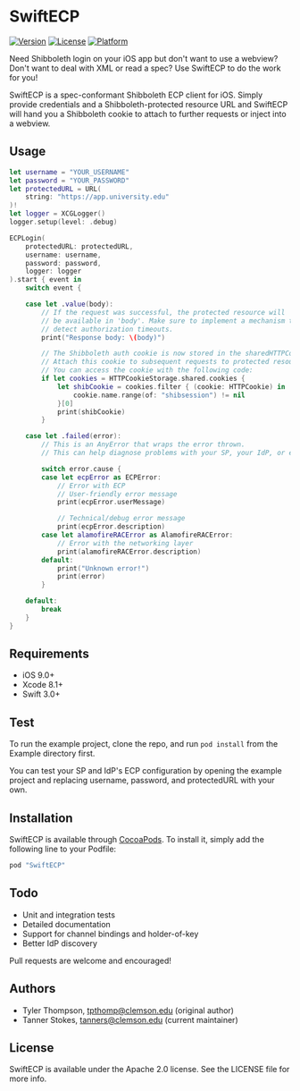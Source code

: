 # SwiftECP

[![Version](https://img.shields.io/cocoapods/v/SwiftECP.svg?style=flat)](http://cocoapods.org/pods/SwiftECP)
[![License](https://img.shields.io/cocoapods/l/SwiftECP.svg?style=flat)](http://cocoapods.org/pods/SwiftECP)
[![Platform](https://img.shields.io/cocoapods/p/SwiftECP.svg?style=flat)](http://cocoapods.org/pods/SwiftECP)

Need Shibboleth login on your iOS app but don't want to use a webview? Don't want to deal with XML or read a spec? Use SwiftECP to do the work for you!

SwiftECP is a spec-conformant Shibboleth ECP client for iOS. Simply provide credentials and a Shibboleth-protected resource URL and SwiftECP will hand you a Shibboleth cookie to attach to further requests or inject into a webview.

## Usage

```swift
let username = "YOUR_USERNAME"
let password = "YOUR_PASSWORD"
let protectedURL = URL(
    string: "https://app.university.edu"
)!
let logger = XCGLogger()
logger.setup(level: .debug)

ECPLogin(
    protectedURL: protectedURL,
    username: username,
    password: password,
    logger: logger
).start { event in
    switch event {

    case let .value(body):
        // If the request was successful, the protected resource will
        // be available in 'body'. Make sure to implement a mechanism to
        // detect authorization timeouts.
        print("Response body: \(body)")

        // The Shibboleth auth cookie is now stored in the sharedHTTPCookieStorage.
        // Attach this cookie to subsequent requests to protected resources.
        // You can access the cookie with the following code:
        if let cookies = HTTPCookieStorage.shared.cookies {
            let shibCookie = cookies.filter { (cookie: HTTPCookie) in
                cookie.name.range(of: "shibsession") != nil
            }[0]
            print(shibCookie)
        }

    case let .failed(error):
        // This is an AnyError that wraps the error thrown.
        // This can help diagnose problems with your SP, your IdP, or even this library :)

        switch error.cause {
        case let ecpError as ECPError:
            // Error with ECP
            // User-friendly error message
            print(ecpError.userMessage)

            // Technical/debug error message
            print(ecpError.description)
        case let alamofireRACError as AlamofireRACError:
            // Error with the networking layer
            print(alamofireRACError.description)
        default:
            print("Unknown error!")
            print(error)
        }

    default:
        break
    }
}
```

## Requirements

- iOS 9.0+ 
- Xcode 8.1+
- Swift 3.0+

## Test

To run the example project, clone the repo, and run `pod install` from the Example directory first.

You can test your SP and IdP's ECP configuration by opening the example project and replacing username, password, and protectedURL with your own.

## Installation

SwiftECP is available through [CocoaPods](http://cocoapods.org). To install
it, simply add the following line to your Podfile:

```ruby
pod "SwiftECP"
```

## Todo

- Unit and integration tests
- Detailed documentation
- Support for channel bindings and holder-of-key
- Better IdP discovery

Pull requests are welcome and encouraged!

## Authors

- Tyler Thompson, tpthomp@clemson.edu (original author)
- Tanner Stokes, tanners@clemson.edu (current maintainer)

## License

SwiftECP is available under the Apache 2.0 license. See the LICENSE file for more info.
